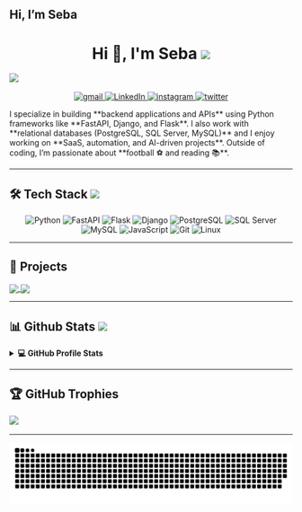 ## Hi, I’m Seba <h1 align="center">Hi 👋, I'm Seba <img height="40" src="https://emoji.gg/assets/emoji/7333-parrotdance.gif"></h1>

<p>
  <a href="https://github.com/DenverCoder1/readme-typing-svg">
    <img src="https://readme-typing-svg.herokuapp.com?&font=IBM+Plex+Sans&color=abcdef&size=20&lines=Welcome+to+my+GitHub+Profile!;I'm+a+Software+Developer;Backend+%26+Web+Development;FastAPI+|+Django+|+Flask" />
  </a>
</p>

<p align ="center">
  <a href="mailto:sebastianfernandez2812@gmail.com" target="_blank">
    <img src="https://img.shields.io/badge/Gmail-D14836?style=for-the-badge&logo=gmail&logoColor=white" alt="gmail"/>
  </a>
  <a href="https://www.linkedin.com/in/sebastian-fernandez-ok" target="_blank">
    <img alt="LinkedIn" src="https://img.shields.io/badge/LinkedIn-0077B5?style=for-the-badge&logo=linkedin&logoColor=white">
  </a>   
  <a href="https://www.instagram.com/sebafernandezok/" target="_blank">
    <img src="https://img.shields.io/badge/Instagram-E4405F.svg?style=for-the-badge&logo=instagram&logoColor=white" alt="instagram"/>
  </a>
  <a href="https://twitter.com/" target="_blank">
    <img src="https://img.shields.io/badge/Twitter-1DA1F2.svg?style=for-the-badge&logo=twitter&logoColor=white" alt="twitter"/>
  </a>
</p>

<p>
I specialize in building **backend applications and APIs** using Python frameworks like **FastAPI, Django, and Flask**.  
I also work with **relational databases (PostgreSQL, SQL Server, MySQL)** and I enjoy working on **SaaS, automation, and AI-driven projects**.  
Outside of coding, I’m passionate about **football ⚽ and reading 📚**.  
</p>

---

## 🛠 Tech Stack <img src = "https://media2.giphy.com/media/QssGEmpkyEOhBCb7e1/giphy.gif?cid=ecf05e47a0n3gi1bfqntqmob8g9aid1oyj2wr3ds3mg700bl&rid=giphy.gif" width = 32px> 

<p align="center">
  <img alt="Python" src="https://img.shields.io/badge/Python-3776AB?style=for-the-badge&logo=python&logoColor=white">
  <img alt="FastAPI" src="https://img.shields.io/badge/FastAPI-009688?style=for-the-badge&logo=fastapi&logoColor=white">
  <img alt="Flask" src="https://img.shields.io/badge/Flask-000000?style=for-the-badge&logo=flask&logoColor=white">
  <img alt="Django" src="https://img.shields.io/badge/Django-092E20?style=for-the-badge&logo=django&logoColor=white">
  <img alt="PostgreSQL" src="https://img.shields.io/badge/PostgreSQL-316192?style=for-the-badge&logo=postgresql&logoColor=white">
  <img alt="SQL Server" src="https://img.shields.io/badge/SQL%20Server-CC2927?style=for-the-badge&logo=microsoftsqlserver&logoColor=white">
  <img alt="MySQL" src="https://img.shields.io/badge/MySQL-4479A1?style=for-the-badge&logo=mysql&logoColor=white">
  <img alt="JavaScript" src="https://img.shields.io/badge/JavaScript-F7DF1E?style=for-the-badge&logo=javascript&logoColor=black">
  <img alt="Git" src="https://img.shields.io/badge/Git-F05032?style=for-the-badge&logo=git&logoColor=white">
  <img alt="Linux" src="https://img.shields.io/badge/Linux-FCC624?style=for-the-badge&logo=linux&logoColor=black">
</p>

---

## 🚀 Projects  

<a href="https://github.com/SebastianFernandezOK/InvoiceMind">
  <img align="center" src="https://github-readme-stats.vercel.app/api/pin/?username=SebastianFernandezOK&repo=InvoiceMind&theme=tokyonight" />
</a>  

<a href="https://github.com/SebastianFernandezOK/Imprenta-System">
  <img align="center" src="https://github-readme-stats.vercel.app/api/pin/?username=SebastianFernandezOK&repo=Imprenta-System&theme=tokyonight" />
</a>  

---

## 📊 Github Stats <img src = "https://i.pinimg.com/originals/65/c4/f4/65c4f452571be1261e9c623f7da488ac.gif" width = 35px>

<details> 
  <summary><b>💻 GitHub Profile Stats</b></summary>
  <br/>
  <p align="center">
    <a href="https://github.com/anuraghazra/github-readme-stats"><img alt="Seba's Github Stats" src="https://github-readme-stats.vercel.app/api?username=SebastianFernandezOK&show_icons=true&count_private=true&theme=tokyonight" height="192px"/></a>
<br/>
  &nbsp;
	  <img src="https://github-readme-stats.vercel.app/api/top-langs?username=SebastianFernandezOK&show_icons=true&locale=en&layout=compact&theme=tokyonight" alt="SebastianFernandezOK" height="192px"/>
  <br/>
  </p>
</details>

---

## 🏆 GitHub Trophies
![](https://github-profile-trophy.vercel.app/?username=SebastianFernandezOK&theme=tokyonight&no-frame=false&no-bg=false&margin-w=4)

---

<p align="center">
  <img  src="https://raw.githubusercontent.com/Elanza-48/Elanza-48/main/resources/img/github-contribution-grid-snake.svg"
    alt="snake animation" />
</p>
